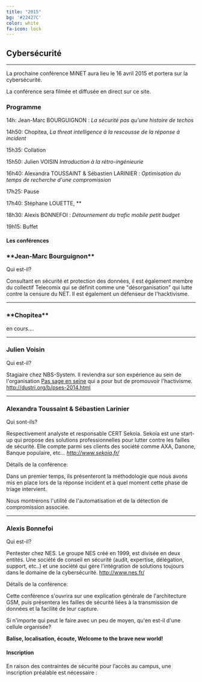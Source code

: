 ```yaml
---
title: "2015"
bg: '#22427C'
color: white
fa-icon: lock
---
```


## Cybersécurité

-------------------------

La prochaine conférence MiNET aura lieu le 16 avril 2015 et portera sur la cybersécurité.

La conférence sera filmée et diffusée en direct sur ce site.

### Programme

14h: Jean-Marc BOURGUIGNON : *La sécurité pas qu'une histoire de techos*

14h50: Chopitea, *La threat intelligence à la rescousse de la réponse à incident*

15h35: Collation

15h50: Julien VOISIN *Introduction à la rétro-ingénieurie*

16h40: Alexandra TOUSSAINT & Sébastien LARINIER : *Optimisation du temps de recherche d'une compromission*

17h25: Pause

17h40: Stéphane LOUETTE, **

18h30: Alexis BONNEFOI : *Détournement du trafic mobile petit budget*

19h15: Buffet

#### Les conférences

<h3 class="titre_2015">**Jean-Marc Bourguignon**</h3>

Qui est-il?

Consultant en sécurité et protection des données, il est également membre du collectif Telecomix qui se définit comme une "désorganisation" qui lutte contre la censure du NET. Il est également un défenseur de l'hacktivisme.


-------------------------------------------

<h3>**Chopitea**</h3>

en cours....

-------------------------------------------

<h3>Julien Voisin</h3>

Qui est-il?

Stagiaire chez NBS-System. Il reviendra sur son expérience au sein de l'organisation <a href="http://www.passageenseine.org/">Pas sage en seine</a> qui a pour but de promouvoir l'hactivisme.
http://dustri.org/b/pses-2014.html

--------------------------------------------

<h3>Alexandra Toussaint & Sébastien Larinier</h3>

Qui sont-ils?

Respectivement analyste et responsable CERT Sekoia. Sekoia est une start-up qui propose des solutions professionnelles pour lutter contre les failles de sécurité. Elle compte parmi ses clients des société comme AXA, Danone, Banque populaire, etc... 
*http://www.sekoia.fr/*

Détails de la conférence:

Dans un premier temps, ils présenteront la méthodologie que nous avons mis en place lors de la réponse incident et à quel moment cette phase de triage intervient.

Nous montrerons l'utilité de l'automatisation et de la détection de compromission associée.

---------------------------------------------

<h3>Alexis Bonnefoi</h3>

Qui est-il?

Pentester chez NES. Le groupe NES créé en 1999, est divisée en deux entités. Une société de conseil en sécurité (audit, expertise, délégation, support, etc..) et une société qui gère l'intégration de solutions toujours dans le domaine de la cybersécurité.
http://www.nes.fr/

Détails de la conférence:

Cette conférence s'ouvrira sur une explication générale de l'architecture GSM, puis présentera les failles de sécurité liées à la transmission de données et la facilité de leur capture.

Si n'importe qui peut le faire avec un peu de moyen, qu'en est-il d'une cellule organisée?

**Balise, localisation, écoute, Welcome to the brave new world!**

#### Inscription

En raison des contraintes de sécurité pour l’accès au campus, une inscription préalable est nécessaire :

<center><a href="https://conference.minet.net/inscription/">
<span class="fa-stack subtlecircle" style="font-size:80px; background:rgba(255,255,255,0.1)">
  <i class="fa fa-circle fa-stack-2x text-white"></i>
  <i class="fa fa-user-plus fa-stack-1x text-turquoise"></i>
</span>
</a></center>
